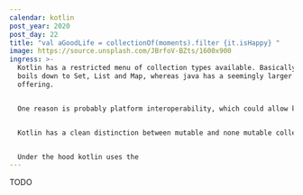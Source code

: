 ```yaml
---
calendar: kotlin
post_year: 2020
post_day: 22
title: "val aGoodLife = collectionOf(moments).filter {it.isHappy} "
image: https://source.unsplash.com/JBrfoV-BZts/1600x900
ingress: >-
  Kotlin has a restricted menu of collection types available. Basically, it
  boils down to Set, List and Map, whereas java has a seemingly larger
  offering. 


  One reason is probably platform interoperability, which could allow kotlin code to be complied down to javascript or CLR. 


  Kotlin has a clean distinction between mutable and none mutable collections,


  Under the hood kotlin uses the
---
```

TODO
